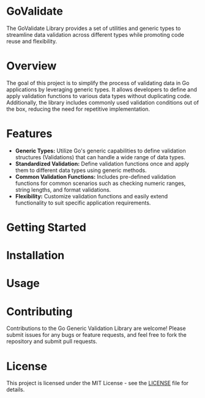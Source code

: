 # GoValidate
The GoValidate Library provides a set of utilities and generic types to streamline data validation across different types while promoting code reuse and flexibility.

# Overview
The goal of this project is to simplify the process of validating data in Go applications by leveraging generic types. It allows developers to define and apply validation functions to various data types without duplicating code. Additionally, the library includes commonly used validation conditions out of the box, reducing the need for repetitive implementation.

# Features
* **Generic Types:** Utilize Go's generic capabilities to define validation structures (Validations) that can handle a wide range of data types.
* **Standardized Validation:** Define validation functions once and apply them to different data types using generic methods.
* **Common Validation Functions:** Includes pre-defined validation functions for common scenarios such as checking numeric ranges, string lengths, and format validations.
* **Flexibility:** Customize validation functions and easily extend functionality to suit specific application requirements.

# Getting Started
# Installation
# Usage
# Contributing
Contributions to the Go Generic Validation Library are welcome! Please submit issues for any bugs or feature requests, and feel free to fork the repository and submit pull requests.

# License
This project is licensed under the MIT License - see the [LICENSE](https://github.com/Intisma/govalidate/blob/main/LICENSE) file for details.
